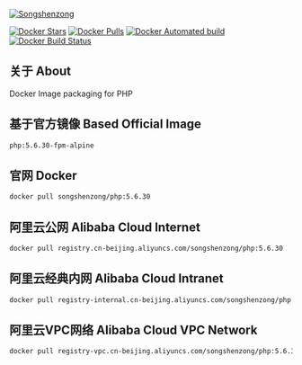 [![Songshenzong](https://cdn.songshenzong.com/images/logo.png)](https://songshenzong.com)

[![Docker Stars](https://img.shields.io/docker/stars/songshenzong/php.svg?style=flat-square)](https://hub.docker.com/r/songshenzong/php/)
[![Docker Pulls](https://img.shields.io/docker/pulls/songshenzong/php.svg?style=flat-square)](https://hub.docker.com/r/songshenzong/php/)
[![Docker Automated build](https://img.shields.io/docker/automated/songshenzong/php.svg?style=flat-square)](https://hub.docker.com/r/songshenzong/php/)
[![Docker Build Status](https://img.shields.io/docker/build/songshenzong/php.svg?style=flat-square)](https://hub.docker.com/r/songshenzong/php/)


## 关于 About
Docker Image packaging for PHP


## 基于官方镜像 Based Official Image

```bash
php:5.6.30-fpm-alpine
```



## 官网 Docker

```bash
docker pull songshenzong/php:5.6.30
```




## 阿里云公网 Alibaba Cloud Internet

```bash
docker pull registry.cn-beijing.aliyuncs.com/songshenzong/php:5.6.30
```




## 阿里云经典内网 Alibaba Cloud Intranet

```bash
docker pull registry-internal.cn-beijing.aliyuncs.com/songshenzong/php:5.6.30
```



## 阿里云VPC网络 Alibaba Cloud VPC Network

```bash
docker pull registry-vpc.cn-beijing.aliyuncs.com/songshenzong/php:5.6.30
```
